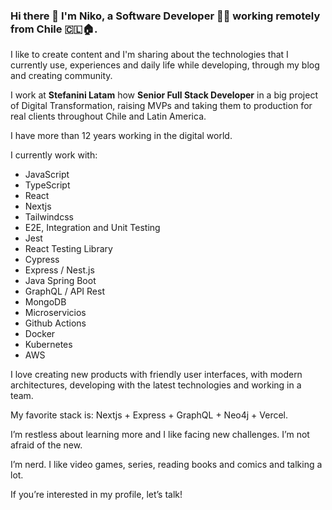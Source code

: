 ### Hi there 👋 I'm Niko, a Software Developer 👨‍💻 working remotely from Chile 🇨🇱🏠.

I like to create content and I'm sharing about the technologies that I currently use, experiences and daily life while developing, through my blog and creating community.

I work at **Stefanini Latam** how **Senior Full Stack Developer** in a big project of Digital Transformation, raising MVPs and taking them to production for real clients throughout Chile and Latin America.

I have more than 12 years working in the digital world.

I currently work with:

- JavaScript
- TypeScript
- React
- Nextjs
- Tailwindcss
- E2E, Integration and Unit Testing
- Jest
- React Testing Library
- Cypress
- Express / Nest.js
- Java Spring Boot
- GraphQL / API Rest
- MongoDB
- Microservicios
- Github Actions
- Docker
- Kubernetes
- AWS

I love creating new products with friendly user interfaces, with modern architectures, developing with the latest technologies and working in a team.

My favorite stack is: Nextjs + Express + GraphQL + Neo4j + Vercel.

I’m restless about learning more and I like facing new challenges. I’m not afraid of the new.

I’m nerd. I like video games, series, reading books and comics and talking a lot.

If you’re interested in my profile, let’s talk!


<!--
**nikosantis/nikosantis** is a ✨ _special_ ✨ repository because its `README.md` (this file) appears on your GitHub profile.

Here are some ideas to get you started:

- 🔭 I’m currently working on ...
- 🌱 I’m currently learning ...
- 👯 I’m looking to collaborate on ...
- 🤔 I’m looking for help with ...
- 💬 Ask me about ...
- 📫 How to reach me: ...
- 😄 Pronouns: ...
- ⚡ Fun fact: ...
-->

